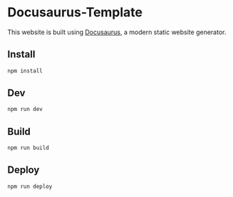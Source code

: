 # Docusaurus-Template

This website is built using [Docusaurus](https://docusaurus.io/), a modern static website generator.

## Install

```sh
npm install
```

## Dev

```sh
npm run dev
```

## Build

```sh
npm run build
```

## Deploy

```sh
npm run deploy
```
